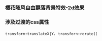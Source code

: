 <!--
 * @Description: 
 * @version: 
 * @Author: lxw
 * @Date: 2020-02-21 23:17:59
 * @LastEditors: lxw
 * @LastEditTime: 2020-02-21 23:20:25
 -->
### 樱花随风自由飘落背景特效-2d效果
### 涉及过渡的css属性
`transform:translateX|Y`、`transforn:rorate()`